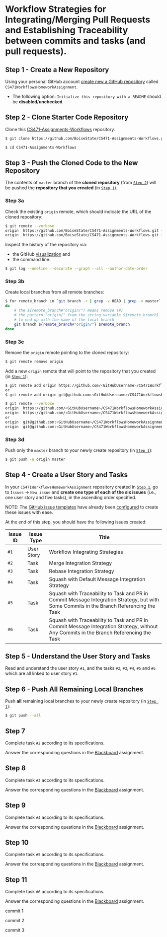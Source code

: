 # Workflow Strategies for Integrating/Merging Pull Requests and Establishing Traceability between commits and tasks (and pull requests).

## Step 1 - Create a New Repository
Using your personal GitHub account [create new a GitHub repository](https://github.com/new) called `CS471WorkflowsHomeworkAssignment`.
- The following option: `Initialize this repository with a README` should be **disabled**/**unchecked**.

## Step 2 - Clone Starter Code Repository
Clone this [CS471-Assignments-Workflows](https://github.com/BoiseState/CS471-Assignments-Workflows) repository.

```bash
$ git clone https://github.com/BoiseState/CS471-Assignments-Workflows.git

$ cd CS471-Assignments-Workflows
```

## Step 3 - Push the Cloned Code to the New Repository
The contents of `master` branch of the **cloned repository** (from [`Step 2`](#step-2)) will be pushed the **repository that you created** (in [`Step 1`](#step-1)).

### Step 3a
Check the existing `origin` remote, which should indicate the URL of the cloned repository:
```bash
$ git remote --verbose
origin  https://github.com/BoiseState/CS471-Assignments-Workflows.git (fetch)
origin  https://github.com/BoiseState/CS471-Assignments-Workflows.git (push)
```

Inspect the history of the repository via:
- the GitHub [visualization](https://github.com/BoiseState/CS471-Assignments-Workflows/network) and
- the command line:
```bash
$ git log --oneline --decorate --graph --all --author-date-order
```

### Step 3b
Create local branches from all remote branches:
```bash
$ for remote_branch in `git branch -r | grep -v HEAD | grep -v master`
do
    # the ${remote_branch#"origin/"} means remove (#)
    # the pattern "origin/" from the string variable ${remote_branch}
    # to end up with the name of the local branch
    git branch ${remote_branch#"origin/"} $remote_branch
done
```

### Step 3c
Remove the `origin` remote pointing to the cloned repository:
```bash
$ git remote remove origin
```

Add a new `origin` remote that will point to the repository that you created (in [`Step 1`](#step-1)):
```bash
$ git remote add origin https://github.com/<GitHubUsername>/CS471WorkflowsHomeworkAssignment.git
or
$ git remote add origin git@github.com:<GitHubUsername>/CS471WorkflowsHomeworkAssignment.git

$ git remote --verbose
origin  https://github.com/<GitHubUsername>/CS471WorkflowsHomeworkAssignment.git (fetch)
origin  https://github.com/<GitHubUsername>/CS471WorkflowsHomeworkAssignment.git (push)
or
origin  git@github.com:<GitHubUsername>/CS471WorkflowsHomeworkAssignment.git (fetch)
origin  git@github.com:<GitHubUsername>/CS471WorkflowsHomeworkAssignment.git (push)
```

### Step 3d
Push only the `master` branch to your newly create repository (in [`Step 1`](#step-1)):

```bash
$ git push -u origin master
```

## Step 4 - Create a User Story and Tasks
In your `CS471WorkflowsHomeworkAssignment` repository created in [`Step 1`](#step-1), go to `Issues` -> `New issue` and **create one type of each of the six issues** (i.e., one user story and five tasks), in the ascending order specified.

NOTE: The [GitHub issue templates](https://help.github.com/en/github/building-a-strong-community/configuring-issue-templates-for-your-repository) have already been [configured](.github/ISSUE_TEMPLATE) to create these issues with ease.

At the end of this step, you should have the following issues created:

Issue ID | Issue Type | Title
-------- | ---------- | -----
`#1`     | User Story | Workflow Integrating Strategies
`#2`     | Task       | Merge Integration Strategy
`#3`     | Task       | Rebase Integration Strategy
`#4`     | Task       | Squash with Default Message Integration Strategy
`#5`     | Task       | Squash with Traceability to Task and PR in Commit Message Integration Strategy, but with Some Commits in the Branch Referencing the Task
`#6`     | Task       | Squash with Traceability to Task and PR in Commit Message Integration Strategy, without Any Commits in the Branch Referencing the Task

## Step 5 - Understand the User Story and Tasks
Read and understand the user story `#1`, and the tasks `#2`, `#3`, `#4`, `#5` and `#6` which are all linked to user story `#1`.

## Step 6 - Push All Remaining Local Branches
Push **all** remaining local branches to your newly create repository (in [`Step 1`](#step-1)):
```bash
$ git push --all
```

## Step 7
Complete task `#2` according to its specifications.

Answer the corresponding questions in the [Blackboard](https://blackboard.boisestate.edu/) assignment.

## Step 8
Complete task `#3` according to its specifications.

Answer the corresponding questions in the [Blackboard](https://blackboard.boisestate.edu/) assignment.

## Step 9
Complete task `#4` according to its specifications.

Answer the corresponding questions in the [Blackboard](https://blackboard.boisestate.edu/) assignment.

## Step 10
Complete task `#5` according to its specifications.

Answer the corresponding questions in the [Blackboard](https://blackboard.boisestate.edu/) assignment.

## Step 11
Complete task `#6` according to its specifications.

Answer the corresponding questions in the [Blackboard](https://blackboard.boisestate.edu/) assignment.

commit 1

commit 2

commit 3
